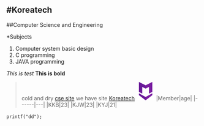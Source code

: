 #Koreatech
-------------
##Computer Science and Engineering

*Subjects
1. Computer system basic design
2. C programming
3. JAVA programming

*This is test*
**This is bold**
>cold and dry
[cse site](http://cse.koreatech.ac.kr)
we have site [Koreatech][1]
![alt text](https://github.com/adam-p/markdown-here/raw/master/src/common/images/icon48.png "LOgo Title Text 1")
|Member|age|
|------|---|
|KKB|23|
|KJW|23|
|KYJ|21|
```{.c}
printf("dd");
```

[1]: http://www.koreatech.ac.kr/ "Koreatech"
